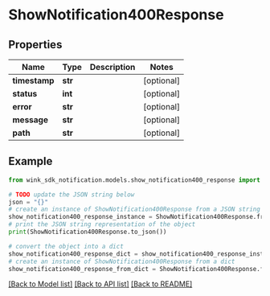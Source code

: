 # ShowNotification400Response


## Properties

Name | Type | Description | Notes
------------ | ------------- | ------------- | -------------
**timestamp** | **str** |  | [optional] 
**status** | **int** |  | [optional] 
**error** | **str** |  | [optional] 
**message** | **str** |  | [optional] 
**path** | **str** |  | [optional] 

## Example

```python
from wink_sdk_notification.models.show_notification400_response import ShowNotification400Response

# TODO update the JSON string below
json = "{}"
# create an instance of ShowNotification400Response from a JSON string
show_notification400_response_instance = ShowNotification400Response.from_json(json)
# print the JSON string representation of the object
print(ShowNotification400Response.to_json())

# convert the object into a dict
show_notification400_response_dict = show_notification400_response_instance.to_dict()
# create an instance of ShowNotification400Response from a dict
show_notification400_response_from_dict = ShowNotification400Response.from_dict(show_notification400_response_dict)
```
[[Back to Model list]](../README.md#documentation-for-models) [[Back to API list]](../README.md#documentation-for-api-endpoints) [[Back to README]](../README.md)


